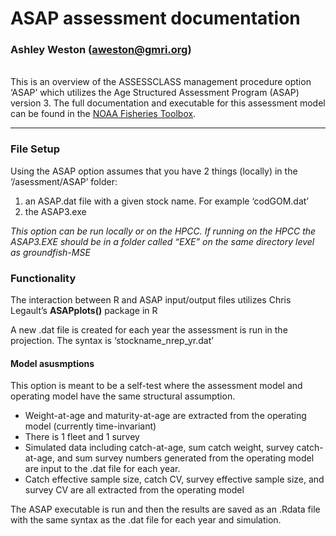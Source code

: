 
# ASAP assessment documentation
### Ashley Weston (aweston@gmri.org)

<br> This is an overview of the ASSESSCLASS management procedure option
‘ASAP’ which utilizes the Age Structured Assessment Program (ASAP)
version 3. The full documentation and executable for this assessment
model can be found in the [NOAA Fisheries
Toolbox](https://www.nefsc.noaa.gov/nft/ASAP.html).

------------------------------------------------------------------------

### File Setup

Using the ASAP option assumes that you have 2 things (locally) in the
‘/asessment/ASAP’ folder:

1.  an ASAP.dat file with a given stock name. For example ‘codGOM.dat’
2.  the ASAP3.exe

*This option can be run locally or on the HPCC. If running on the HPCC
the ASAP3.EXE should be in a folder called “EXE” on the same directory
level as groundfish-MSE*

### Functionality

The interaction between R and ASAP input/output files utilizes Chris
Legault’s **ASAPplots()** package in R

A new .dat file is created for each year the assessment is run in the
projection. The syntax is ‘stockname\_nrep\_yr.dat’

#### Model asusmptions

This option is meant to be a self-test where the assessment model and
operating model have the same structural assumption.

-   Weight-at-age and maturity-at-age are extracted from the operating
    model (currently time-invariant)
-   There is 1 fleet and 1 survey
-   Simulated data including catch-at-age, sum catch weight, survey
    catch-at-age, and sum survey numbers generated from the operating
    model are input to the .dat file for each year.
-   Catch effective sample size, catch CV, survey effective sample size,
    and survey CV are all extracted from the operating model

The ASAP executable is run and then the results are saved as an .Rdata
file with the same syntax as the .dat file for each year and simulation.
